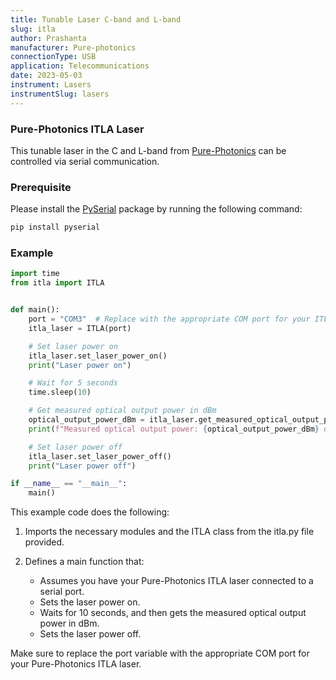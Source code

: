 ```yaml
---
title: Tunable Laser C-band and L-band
slug: itla
author: Prashanta
manufacturer: Pure-photonics
connectionType: USB
application: Telecommunications
date: 2023-05-03
instrument: Lasers
instrumentSlug: lasers
---
```


### **Pure-Photonics ITLA Laser**
This tunable laser in the C and L-band from [Pure-Photonics](https://static1.squarespace.com/static/536bc812e4b03a731bda083a/t/60c80022287dd131335250d1/1623719971473/Feature+Guide+PPCL600-700.pdf) can be controlled via serial communication.

### **Prerequisite**
Please install the [PySerial](https://pyserial.readthedocs.io/en/latest/pyserial.html) package by running the following command:

```python
pip install pyserial
```

### **Example**

```python
import time
from itla import ITLA


def main():
    port = "COM3"  # Replace with the appropriate COM port for your ITLA laser
    itla_laser = ITLA(port)

    # Set laser power on
    itla_laser.set_laser_power_on()
    print("Laser power on")

    # Wait for 5 seconds
    time.sleep(10)

    # Get measured optical output power in dBm
    optical_output_power_dBm = itla_laser.get_measured_optical_output_power_dBm()
    print(f"Measured optical output power: {optical_output_power_dBm} dBm")

    # Set laser power off
    itla_laser.set_laser_power_off()
    print("Laser power off")

if __name__ == "__main__":
    main()
```

This example code does the following:

1. Imports the necessary modules and the ITLA class from the itla.py file provided.

2. Defines a main function that:

    - Assumes you have your Pure-Photonics ITLA laser connected to a serial port.
    - Sets the laser power on.
    - Waits for 10 seconds, and then gets the measured optical output power in dBm.
    - Sets the laser power off.

Make sure to replace the port variable with the appropriate COM port for your Pure-Photonics ITLA laser.
